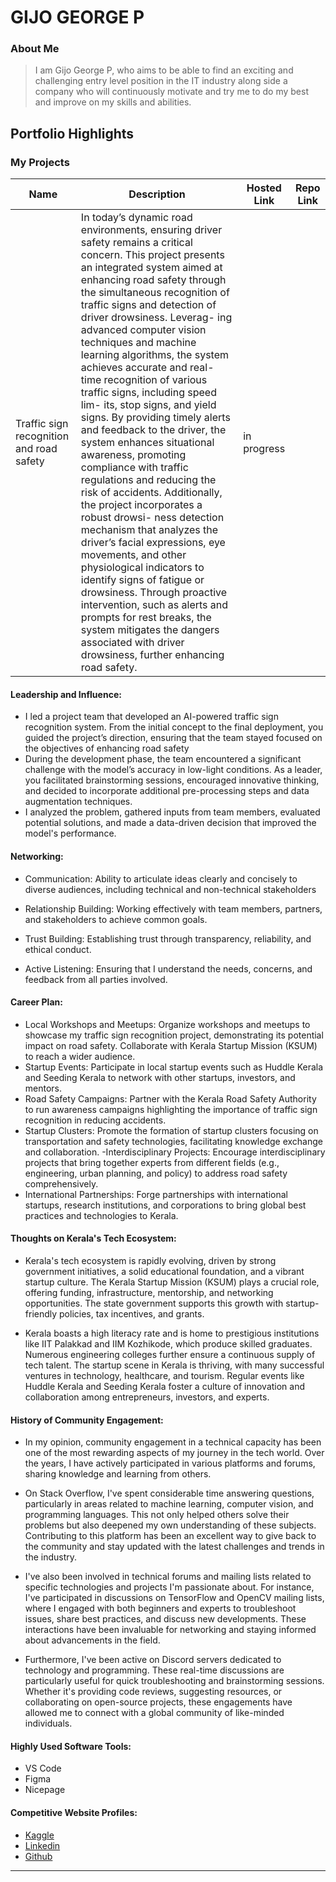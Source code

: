 # GIJO GEORGE P

### About Me

>  I am Gijo George P, who aims to be able to find an exciting and challenging entry level position in the
IT industry along side a company who will continuously motivate and try me to do my best and improve on my skills and abilities. 


## Portfolio Highlights

### My Projects

| Name                | Description                                                               | Hosted Link                              | Repo Link                                                      |
|---------------------|---------------------------------------------------------------------------|------------------------------------------|----------------------------------------------------------------|
| Traffic sign recognition and road safety  |In today’s dynamic road environments, ensuring driver safety remains a critical concern. This project presents an integrated system aimed at enhancing road safety through the simultaneous recognition of traffic signs and detection of driver drowsiness. Leverag- ing advanced computer vision techniques and machine learning algorithms, the system achieves accurate and real-time recognition of various traffic signs, including speed lim- its, stop signs, and yield signs. By providing timely alerts and feedback to the driver, the system enhances situational awareness, promoting compliance with traffic regulations and reducing the risk of accidents. Additionally, the project incorporates a robust drowsi- ness detection mechanism that analyzes the driver’s facial expressions, eye movements, and other physiological indicators to identify signs of fatigue or drowsiness. Through proactive intervention, such as alerts and prompts for rest breaks, the system mitigates the dangers associated with driver drowsiness, further enhancing road safety.                                         | in progress   |           |
                                                          

#### Leadership and Influence:

- I led a project team that developed an AI-powered traffic sign recognition system. From the initial concept to the final deployment, you guided the project’s direction, ensuring that the team stayed focused on the objectives of enhancing road safety
- During the development phase, the team encountered a significant challenge with the model’s accuracy in low-light conditions. As a leader, you facilitated brainstorming sessions, encouraged innovative thinking, and decided to incorporate additional pre-processing steps and data augmentation techniques.
- I analyzed the problem, gathered inputs from team members, evaluated potential solutions, and made a data-driven decision that improved the model's performance.

#### Networking:

- Communication: Ability to articulate ideas clearly and concisely to diverse audiences, including technical and non-technical stakeholders

- Relationship Building: Working effectively with team members, partners, and stakeholders to achieve common goals.
  
- Trust Building: Establishing trust through transparency, reliability, and ethical conduct.
  
- Active Listening: Ensuring that I understand the needs, concerns, and feedback from all parties involved.

#### Career Plan:

- Local Workshops and Meetups: Organize workshops and meetups to showcase my traffic sign recognition project, demonstrating its potential impact on road safety. Collaborate with Kerala Startup Mission (KSUM) to reach a wider audience.
- Startup Events: Participate in local startup events such as Huddle Kerala and Seeding Kerala to network with other startups, investors, and mentors.
- Road Safety Campaigns: Partner with the Kerala Road Safety Authority to run awareness campaigns highlighting the importance of traffic sign recognition in reducing accidents.
- Startup Clusters: Promote the formation of startup clusters focusing on transportation and safety technologies, facilitating knowledge exchange and collaboration.
-Interdisciplinary Projects: Encourage interdisciplinary projects that bring together experts from different fields (e.g., engineering, urban planning, and policy) to address road safety comprehensively.
- International Partnerships: Forge partnerships with international startups, research institutions, and corporations to bring global best practices and technologies to Kerala. 

#### Thoughts on Kerala's Tech Ecosystem:

- Kerala's tech ecosystem is rapidly evolving, driven by strong government initiatives, a solid educational foundation, and a vibrant startup culture. The Kerala Startup Mission (KSUM) plays a crucial role, offering funding, infrastructure, mentorship, and networking opportunities. The state government supports this growth with startup-friendly policies, tax incentives, and grants.

- Kerala boasts a high literacy rate and is home to prestigious institutions like IIT Palakkad and IIM Kozhikode, which produce skilled graduates. Numerous engineering colleges further ensure a continuous supply of tech talent. The startup scene in Kerala is thriving, with many successful ventures in technology, healthcare, and tourism. Regular events like Huddle Kerala and Seeding Kerala foster a culture of innovation and collaboration among entrepreneurs, investors, and experts.



#### History of Community Engagement:

- In my opinion, community engagement in a technical capacity has been one of the most rewarding aspects of my journey in the tech world. Over the years, I have actively participated in various platforms and forums, sharing knowledge and learning from others.

- On Stack Overflow, I've spent considerable time answering questions, particularly in areas related to machine learning, computer vision, and programming languages. This not only helped others solve their problems but also deepened my own understanding of these subjects. Contributing to this platform has been an excellent way to give back to the community and stay updated with the latest challenges and trends in the industry.

- I've also been involved in technical forums and mailing lists related to specific technologies and projects I'm passionate about. For instance, I've participated in discussions on TensorFlow and OpenCV mailing lists, where I engaged with both beginners and experts to troubleshoot issues, share best practices, and discuss new developments. These interactions have been invaluable for networking and staying informed about advancements in the field.

- Furthermore, I've been active on Discord servers dedicated to technology and programming. These real-time discussions are particularly useful for quick troubleshooting and brainstorming sessions. Whether it's providing code reviews, suggesting resources, or collaborating on open-source projects, these engagements have allowed me to connect with a global community of like-minded individuals. 

#### Highly Used Software Tools:

- VS Code
- Figma
- Nicepage

#### Competitive Website Profiles:

- [Kaggle](https://www.kaggle.com/gijogeorgep)
- [Linkedin](https://www.linkedin.com/in/gijo-george-p-54876a275/) 
- [Github](https://github.com/gijogeorgep) 




---
